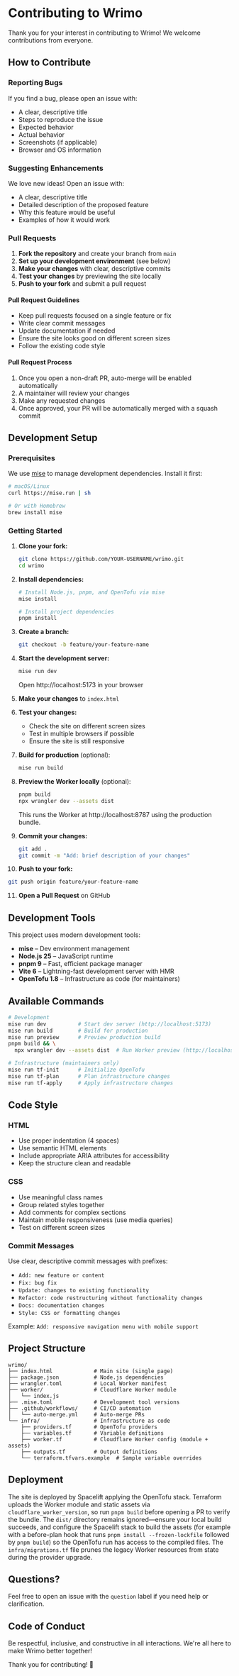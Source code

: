 # Contributing to Wrimo

Thank you for your interest in contributing to Wrimo! We welcome contributions from everyone.

## How to Contribute

### Reporting Bugs

If you find a bug, please open an issue with:
- A clear, descriptive title
- Steps to reproduce the issue
- Expected behavior
- Actual behavior
- Screenshots (if applicable)
- Browser and OS information

### Suggesting Enhancements

We love new ideas! Open an issue with:
- A clear, descriptive title
- Detailed description of the proposed feature
- Why this feature would be useful
- Examples of how it would work

### Pull Requests

1. **Fork the repository** and create your branch from `main`
2. **Set up your development environment** (see below)
3. **Make your changes** with clear, descriptive commits
4. **Test your changes** by previewing the site locally
5. **Push to your fork** and submit a pull request

#### Pull Request Guidelines

- Keep pull requests focused on a single feature or fix
- Write clear commit messages
- Update documentation if needed
- Ensure the site looks good on different screen sizes
- Follow the existing code style

#### Pull Request Process

1. Once you open a non-draft PR, auto-merge will be enabled automatically
2. A maintainer will review your changes
3. Make any requested changes
4. Once approved, your PR will be automatically merged with a squash commit

## Development Setup

### Prerequisites

We use [mise](https://mise.jdx.dev/) to manage development dependencies. Install it first:

```bash
# macOS/Linux
curl https://mise.run | sh

# Or with Homebrew
brew install mise
```

### Getting Started

1. **Clone your fork:**
   ```bash
   git clone https://github.com/YOUR-USERNAME/wrimo.git
   cd wrimo
   ```

2. **Install dependencies:**
   ```bash
   # Install Node.js, pnpm, and OpenTofu via mise
   mise install

   # Install project dependencies
   pnpm install
   ```

3. **Create a branch:**
   ```bash
   git checkout -b feature/your-feature-name
   ```

4. **Start the development server:**
   ```bash
   mise run dev
   ```

   Open http://localhost:5173 in your browser

5. **Make your changes** to `index.html`

6. **Test your changes:**
   - Check the site on different screen sizes
   - Test in multiple browsers if possible
   - Ensure the site is still responsive

7. **Build for production** (optional):
   ```bash
   mise run build
   ```

8. **Preview the Worker locally** (optional):
   ```bash
   pnpm build
   npx wrangler dev --assets dist
   ```

   This runs the Worker at http://localhost:8787 using the production bundle.

9. **Commit your changes:**
   ```bash
   git add .
   git commit -m "Add: brief description of your changes"
   ```

10. **Push to your fork:**
   ```bash
   git push origin feature/your-feature-name
   ```

11. **Open a Pull Request** on GitHub

## Development Tools

This project uses modern development tools:

- **mise** – Dev environment management
- **Node.js 25** – JavaScript runtime
- **pnpm 9** – Fast, efficient package manager
- **Vite 6** – Lightning-fast development server with HMR
- **OpenTofu 1.8** – Infrastructure as code (for maintainers)

## Available Commands

```bash
# Development
mise run dev          # Start dev server (http://localhost:5173)
mise run build        # Build for production
mise run preview      # Preview production build
pnpm build && \
  npx wrangler dev --assets dist  # Run Worker preview (http://localhost:8787)

# Infrastructure (maintainers only)
mise run tf-init      # Initialize OpenTofu
mise run tf-plan      # Plan infrastructure changes
mise run tf-apply     # Apply infrastructure changes
```

## Code Style

### HTML
- Use proper indentation (4 spaces)
- Use semantic HTML elements
- Include appropriate ARIA attributes for accessibility
- Keep the structure clean and readable

### CSS
- Use meaningful class names
- Group related styles together
- Add comments for complex sections
- Maintain mobile responsiveness (use media queries)
- Test on different screen sizes

### Commit Messages

Use clear, descriptive commit messages with prefixes:
- `Add: new feature or content`
- `Fix: bug fix`
- `Update: changes to existing functionality`
- `Refactor: code restructuring without functionality changes`
- `Docs: documentation changes`
- `Style: CSS or formatting changes`

Example: `Add: responsive navigation menu with mobile support`

## Project Structure

```
wrimo/
├── index.html             # Main site (single page)
├── package.json           # Node.js dependencies
├── wrangler.toml          # Local Worker manifest
├── worker/                # Cloudflare Worker module
│   └── index.js
├── .mise.toml             # Development tool versions
├── .github/workflows/     # CI/CD automation
│   └── auto-merge.yml     # Auto-merge PRs
└── infra/                 # Infrastructure as code
    ├── providers.tf       # OpenTofu providers
    ├── variables.tf       # Variable definitions
    ├── worker.tf          # Cloudflare Worker config (module + assets)
    ├── outputs.tf         # Output definitions
    └── terraform.tfvars.example  # Sample variable overrides
```

## Deployment

The site is deployed by Spacelift applying the OpenTofu stack. Terraform uploads the Worker module and static assets via `cloudflare_worker_version`, so run `pnpm build` before opening a PR to verify the bundle. The `dist/` directory remains ignored—ensure your local build succeeds, and configure the Spacelift stack to build the assets (for example with a before-plan hook that runs `pnpm install --frozen-lockfile` followed by `pnpm build`) so the OpenTofu run has access to the compiled files. The `infra/migrations.tf` file prunes the legacy Worker resources from state during the provider upgrade.

## Questions?

Feel free to open an issue with the `question` label if you need help or clarification.

## Code of Conduct

Be respectful, inclusive, and constructive in all interactions. We're all here to make Wrimo better together!

Thank you for contributing! 🎉
